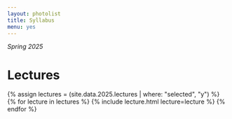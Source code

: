 ```yaml
---
layout: photolist
title: Syllabus
menu: yes
---
```


*Spring 2025*


# Lectures

{% assign lectures = (site.data.2025.lectures | where: "selected", "y") %}
{% for lecture in lectures %}
{% include lecture.html lecture=lecture %}
{% endfor %}


